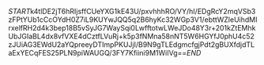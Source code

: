 $START$k4tlDE2jT6hRIjsffCUeYXG1kE43U/pxvhhhRO/VY/hI/EDgRcY2mqVSb3zFPtYUb1cCcOYdH0Z7iL9KUYwJQQ5q2B6hyKc32WGp3V1/ebttWZleUihdMIrxelfRH2d4k3bep18B5vSyJG7WaySqi0LwfftotwLWeJDo48Y3r+201kZtEMhkUbJGIaBL4dx8vfVXE4dCztfLVuRj+k5p3fNMna58nNT5W6HGYfJ0phU4c52zJUiAG3EWdU2aYQpreeyDTImpPKUJjI/B9N9gTLEdgmcfgjPdt2gBUXfdjdTLaExYECqFES25PLN9piWAUGQ/3FY7Kfiini9M1WiIVg==$END$